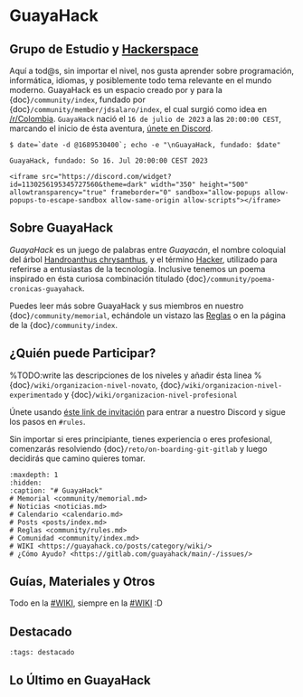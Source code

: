 
# GuayaHack

## Grupo de Estudio y [Hackerspace](https://en.wikipedia.org/wiki/Hackerspace)

Aquí a tod@s, sin importar el nivel, nos gusta aprender sobre programación, informática, idiomas, y posiblemente todo tema relevante en el mundo moderno. GuayaHack es un espacio creado por y para la {doc}`/community/index`, fundado por {doc}`/community/member/jdsalaro/index`, el cual surgió como idea en [/r/Colombia](https://www.reddit.com/r/Colombia/comments/151fkiz/con_una_prima_y_un_amigo_armaremos_un_grupo_de). `GuayaHack` nació el `16 de julio de 2023` a las `20:00:00 CEST`, marcando el inicio de ésta aventura, [únete en Discord](https://discord.gg/RHePucN4e9).

```console
$ date=`date -d @1689530400`; echo -e "\nGuayaHack, fundado: $date"

GuayaHack, fundado: So 16. Jul 20:00:00 CEST 2023
```

```{div} discord-widget
<iframe src="https://discord.com/widget?id=1130256195345727560&theme=dark" width="350" height="500" allowtransparency="true" frameborder="0" sandbox="allow-popups allow-popups-to-escape-sandbox allow-same-origin allow-scripts"></iframe>
```

## Sobre GuayaHack

*GuayaHack* es un juego de palabras entre *Guayacán*, el nombre coloquial del árbol [Handroanthus chrysanthus](https://en.wikipedia.org/wiki/Handroanthus_chrysanthus), y el término [Hacker](https://es.wikipedia.org/wiki/Hacker), utilizado para referirse a entusiastas de la tecnología. Inclusive tenemos un poema inspirado en ésta curiosa combinación titulado {doc}`/community/poema-cronicas-guayahack`.

Puedes leer más sobre GuayaHack y sus miembros en nuestro {doc}`/community/memorial`, echándole un vistazo las [Reglas](community/rules.md) o en la página de la {doc}`/community/index`. 


## ¿Quién puede Participar?

%TODO:write las descripciones de los niveles y añadir ésta linea
%{doc}`/wiki/organizacion-nivel-novato`, {doc}`/wiki/organizacion-nivel-experimentado` y {doc}`/wiki/organizacion-nivel-profesional`

Únete usando [éste link de invitación](https://discord.gg/RHePucN4e9) para entrar a nuestro Discord y sigue los pasos en `#rules`.

Sin importar si eres principiante, tienes experiencia o eres profesional, comenzarás resolviendo {doc}`/reto/on-boarding-git-gitlab` y luego decidirás que camino quieres tomar.

```{toctree}
:maxdepth: 1
:hidden:
:caption: "# GuayaHack"
# Memorial <community/memorial.md>
# Noticias <noticias.md>
# Calendario <calendario.md>
# Posts <posts/index.md>
# Reglas <community/rules.md>
# Comunidad <community/index.md>
# WIKI <https://guayahack.co/posts/category/wiki/>
# ¿Cómo Ayudo? <https://gitlab.com/guayahack/main/-/issues/>
```

## Guías, Materiales y Otros

Todo en la [#WIKI](https://guayahack.co/posts/category/wiki/), siempre en la [#WIKI](https://guayahack.co/posts/category/wiki/) :D

## Destacado

```{postlist}
:tags: destacado
```

## Lo Último en GuayaHack

```{postlist} 10
```



